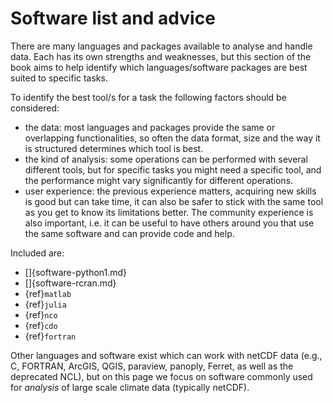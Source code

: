 # Software list and advice 

There are many languages and packages available to analyse and handle data. Each has its own strengths and weaknesses, but this section of the book aims to help identify which languages/software packages are best suited to specific tasks.

To identify the best tool/s for a task the following factors should be considered:

- the data: most languages and packages provide the same or overlapping functionalities, so often the data format, size and the way it is structured determines which tool is best.
- the kind of analysis: some operations can be performed with several different tools, but for specific tasks you might need a specific tool, and the performance might vary significantly for different operations.
- user experience: the previous experience matters, acquiring new skills is good but can take time, it can also be safer to stick with the same tool as you get to know its limitations better. The community experience is also important, i.e. it can be useful to have others around you that use the same software and can provide code and help. 

Included are:
* []{software-python1.md}
* []{software-rcran.md}
* {ref}`matlab`
* {ref}`julia`
* {ref}`nco`
* {ref}`cdo`
* {ref}`fortran`

Other languages and software exist which can work with netCDF data (e.g., C, FORTRAN, ArcGIS, QGIS, paraview, panoply, Ferret, as well as the deprecated NCL), but on this page we focus on software commonly used for *analysis* of large scale climate data (typically netCDF).

